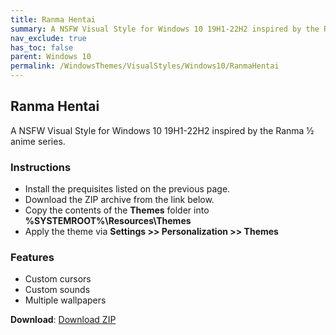 ```yaml
---
title: Ranma Hentai
summary: A NSFW Visual Style for Windows 10 19H1-22H2 inspired by the Ranma ½ anime series.
nav_exclude: true
has_toc: false
parent: Windows 10
permalink: /WindowsThemes/VisualStyles/Windows10/RanmaHentai
---
```


## Ranma Hentai
A NSFW Visual Style for Windows 10 19H1-22H2 inspired by the Ranma ½ anime series.

<!-- <img align="center" src="" alt="Preview" /> -->

### Instructions

- Install the prequisites listed on the previous page.
- Download the ZIP archive from the link below.
- Copy the contents of the **Themes** folder into **%SYSTEMROOT%\Resources\Themes**
- Apply the theme via **Settings >> Personalization >> Themes**

### Features

- Custom cursors
- Custom sounds
- Multiple wallpapers

**Download**: [Download ZIP](https://gitlab.com/the-back-room/visual-styles/windows-10/nsfw/ranma-hentai/-/archive/main/ranma-hentai-main.zip)